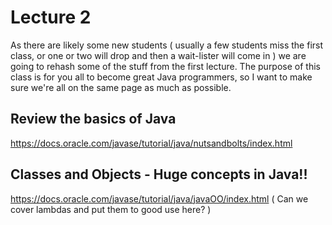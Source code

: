 # Lecture 2

As there are likely some new students ( usually a few students miss the first class, or one or two will drop and then a wait-lister will come in ) we are going to rehash some of the stuff from the first lecture. The purpose of this class is for you all to become great Java programmers, so I want to make sure we're all on the same page as much as possible. 

## Review the basics of Java
https://docs.oracle.com/javase/tutorial/java/nutsandbolts/index.html


## Classes and Objects - Huge concepts in Java!!
https://docs.oracle.com/javase/tutorial/java/javaOO/index.html
( Can we cover lambdas and put them to good use here? )
